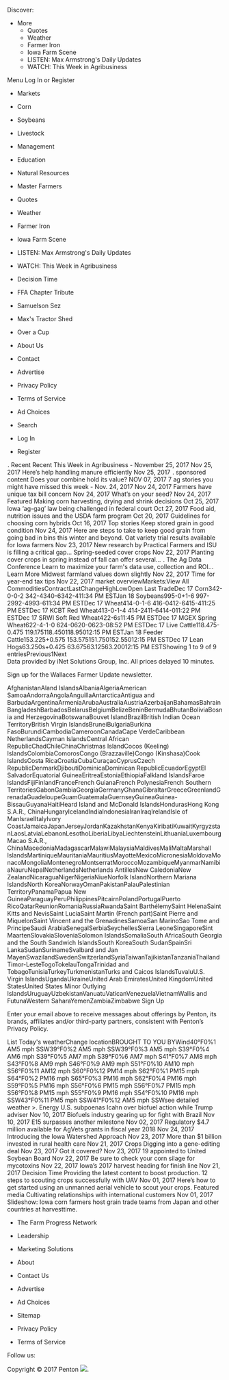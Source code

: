 Discover:

*   More
    *   Quotes
    *   Weather
    *   Farmer Iron
    *   Iowa Farm Scene
    *   LISTEN: Max Armstrong's Daily Updates
    *   WATCH: This Week in Agribusiness

Menu Log In or Register

*   Markets
*   Corn
*   Soybeans
*   Livestock
*   Management
*   Education
*   Natural Resources
*   Master Farmers

*   Quotes
*   Weather
*   Farmer Iron
*   Iowa Farm Scene
*   LISTEN: Max Armstrong's Daily Updates
*   WATCH: This Week in Agribusiness

*   Decision Time
*   FFA Chapter Tribute
*   Samuelson Sez
*   Max's Tractor Shed
*   Over a Cup
*   About Us
*   Contact
*   Advertise
*   Privacy Policy
*   Terms of Service
*   Ad Choices

*   Search
*   Log In
*   Register

<img src="https://www.fqtag.com/pixel.cgi?org=Pk7L1LDvCvBxw21xyuNa&p=GEads&rt=display&fmt=banner&sl=1" width="1" height="1" border="0">. Recent Recent This Week in Agribusiness - November 25, 2017 Nov 25, 2017 Here’s help handling manure efficiently Nov 25, 2017 <img src="https://www.fqtag.com/pixel.cgi?org=Pk7L1LDvCvBxw21xyuNa&p=GEads&rt=display&fmt=banner&sl=1" width="1" height="1" border="0">. sponsored content Does your combine hold its value? NOV 07, 2017 7 ag stories you might have missed this week - Nov. 24, 2017 Nov 24, 2017 Farmers have unique tax bill concern Nov 24, 2017 What’s on your seed? Nov 24, 2017 Featured Making corn harvesting, drying and shrink decisions Oct 25, 2017 Iowa ‘ag-gag’ law being challenged in federal court Oct 27, 2017 Food aid, nutrition issues and the USDA farm program Oct 20, 2017 Guidelines for choosing corn hybrids Oct 16, 2017 Top stories Keep stored grain in good condition Nov 24, 2017 Here are steps to take to keep good grain from going bad in bins this winter and beyond. Oat variety trial results available for Iowa farmers Nov 23, 2017 New research by Practical Farmers and ISU is filling a critical gap... Spring-seeded cover crops Nov 22, 2017 Planting cover crops in spring instead of fall can offer several... <img src="https://www.fqtag.com/pixel.cgi?org=Pk7L1LDvCvBxw21xyuNa&p=GEads&rt=display&fmt=banner&sl=1" width="1" height="1" border="0">. The Ag Data Conference Learn to maximize your farm's data use, collection and ROI… Learn More Midwest farmland values down slightly Nov 22, 2017 Time for year-end tax tips Nov 22, 2017 market overviewMarkets:View All CommoditiesContractLastChangeHighLowOpen Last TradeDec 17 Corn342-0-0-2 342-4340-6342-411:34 PM ESTJan 18 Soybeans995-0+1-6 997-2992-4993-611:34 PM ESTDec 17 Wheat414-0-1-6 416-0412-6415-411:25 PM ESTDec 17 KCBT Red Wheat413-0-1-4 414-2411-6414-011:22 PM ESTDec 17 SRWI Soft Red Wheat422-6s11:45 PM ESTDec 17 MGEX Spring Wheat622-4-1-0 624-0620-0623-08:52 PM ESTDec 17 Live Cattle118.475-0.475 119.175118.450118.95012:15 PM ESTJan 18 Feeder Cattle153.225+0.575 153.575151.750152.55012:15 PM ESTDec 17 Lean Hogs63.250s+0.425 63.67563.12563.20012:15 PM ESTShowing 1 to 9 of 9 entriesPrevious1Next  
Data provided by iNet Solutions Group, Inc. All prices delayed 10 minutes.

Sign up for the Wallaces Farmer Update newsletter.

AfghanistanAland IslandsAlbaniaAlgeriaAmerican SamoaAndorraAngolaAnguillaAntarcticaAntigua and BarbudaArgentinaArmeniaArubaAustraliaAustriaAzerbaijanBahamasBahrainBangladeshBarbadosBelarusBelgiumBelizeBeninBermudaBhutanBoliviaBosnia and HerzegovinaBotswanaBouvet IslandBrazilBritish Indian Ocean TerritoryBritish Virgin IslandsBruneiBulgariaBurkina FasoBurundiCambodiaCameroonCanadaCape VerdeCaribbean NetherlandsCayman IslandsCentral African RepublicChadChileChinaChristmas IslandCocos (Keeling) IslandsColombiaComorosCongo (Brazzaville)Congo (Kinshasa)Cook IslandsCosta RicaCroatiaCubaCuraçaoCyprusCzech RepublicDenmarkDjiboutiDominicaDominican RepublicEcuadorEgyptEl SalvadorEquatorial GuineaEritreaEstoniaEthiopiaFalkland IslandsFaroe IslandsFijiFinlandFranceFrench GuianaFrench PolynesiaFrench Southern TerritoriesGabonGambiaGeorgiaGermanyGhanaGibraltarGreeceGreenlandGrenadaGuadeloupeGuamGuatemalaGuernseyGuineaGuinea-BissauGuyanaHaitiHeard Island and McDonald IslandsHondurasHong Kong S.A.R., ChinaHungaryIcelandIndiaIndonesiaIranIraqIrelandIsle of ManIsraelItalyIvory CoastJamaicaJapanJerseyJordanKazakhstanKenyaKiribatiKuwaitKyrgyzstanLaosLatviaLebanonLesothoLiberiaLibyaLiechtensteinLithuaniaLuxembourgMacao S.A.R., ChinaMacedoniaMadagascarMalawiMalaysiaMaldivesMaliMaltaMarshall IslandsMartiniqueMauritaniaMauritiusMayotteMexicoMicronesiaMoldovaMonacoMongoliaMontenegroMontserratMoroccoMozambiqueMyanmarNamibiaNauruNepalNetherlandsNetherlands AntillesNew CaledoniaNew ZealandNicaraguaNigerNigeriaNiueNorfolk IslandNorthern Mariana IslandsNorth KoreaNorwayOmanPakistanPalauPalestinian TerritoryPanamaPapua New GuineaParaguayPeruPhilippinesPitcairnPolandPortugalPuerto RicoQatarReunionRomaniaRussiaRwandaSaint BarthélemySaint HelenaSaint Kitts and NevisSaint LuciaSaint Martin (French part)Saint Pierre and MiquelonSaint Vincent and the GrenadinesSamoaSan MarinoSao Tome and PrincipeSaudi ArabiaSenegalSerbiaSeychellesSierra LeoneSingaporeSint MaartenSlovakiaSloveniaSolomon IslandsSomaliaSouth AfricaSouth Georgia and the South Sandwich IslandsSouth KoreaSouth SudanSpainSri LankaSudanSurinameSvalbard and Jan MayenSwazilandSwedenSwitzerlandSyriaTaiwanTajikistanTanzaniaThailandTimor-LesteTogoTokelauTongaTrinidad and TobagoTunisiaTurkeyTurkmenistanTurks and Caicos IslandsTuvaluU.S. Virgin IslandsUgandaUkraineUnited Arab EmiratesUnited KingdomUnited StatesUnited States Minor Outlying IslandsUruguayUzbekistanVanuatuVaticanVenezuelaVietnamWallis and FutunaWestern SaharaYemenZambiaZimbabwe Sign Up

Enter your email above to receive messages about offerings by Penton, its brands, affiliates and/or third-party partners, consistent with Penton’s Privacy Policy.

List Today's weatherChange locationBROUGHT TO YOU BYWind40°F0%1 AM5 mph SSW39°F0%2 AM5 mph SSW39°F0%3 AM5 mph S39°F0%4 AM6 mph S39°F0%5 AM7 mph S39°F0%6 AM7 mph S41°F0%7 AM8 mph S43°F0%8 AM9 mph S46°F0%9 AM9 mph S51°F0%10 AM10 mph S56°F0%11 AM12 mph S60°F0%12 PM14 mph S62°F0%1 PM15 mph S64°F0%2 PM16 mph S65°F0%3 PM16 mph S62°F0%4 PM16 mph S59°F0%5 PM16 mph S56°F0%6 PM15 mph S56°F0%7 PM15 mph S56°F0%8 PM15 mph S55°F0%9 PM16 mph S54°F0%10 PM16 mph SSW43°F0%11 PM5 mph SSW41°F0%12 AM5 mph SSWsee detailed weather >. Energy U.S. subpoenas Icahn over biofuel action while Trump adviser Nov 10, 2017 Biofuels industry gearing up for fight with Brazil Nov 10, 2017 E15 surpasses another milestone Nov 02, 2017 Regulatory $4.7 million available for AgVets grants in fiscal year 2018 Nov 24, 2017 Introducing the Iowa Watershed Approach Nov 23, 2017 More than $1 billion invested in rural health care Nov 21, 2017 Crops Digging into a gene-editing deal Nov 23, 2017 Got it covered? Nov 23, 2017 19 appointed to United Soybean Board Nov 22, 2017 Be sure to check your corn silage for mycotoxins Nov 22, 2017 Iowa’s 2017 harvest heading for finish line Nov 21, 2017 Decision Time Providing the latest content to boost production. 12 steps to scouting crops successfully with UAV Nov 01, 2017 Here’s how to get started using an unmanned aerial vehicle to scout your crops. Featured media Cultivating relationships with international customers Nov 01, 2017 Slideshow: Iowa corn farmers host grain trade teams from Japan and other countries at harvesttime.

*   The Farm Progress Network
*   Leadership
*   Marketing Solutions
*   About
*   Contact Us

*   Advertise
*   Ad Choices
*   Sitemap
*   Privacy Policy
*   Terms of Service

Follow us:

Copyright © 2017 Penton <img src="https://api.b2c.com/api/noscript-315re7h65uhsyo963dv.gif">.
